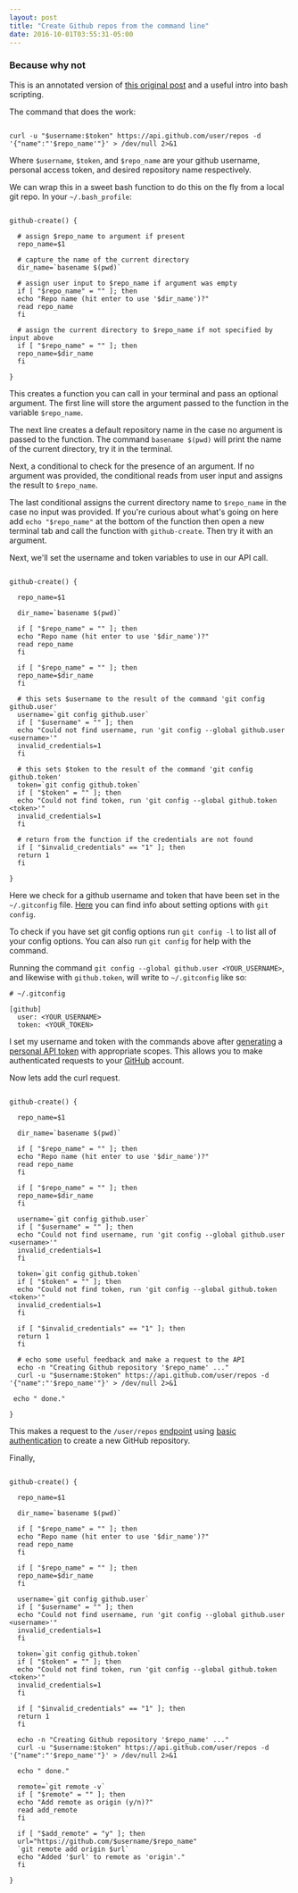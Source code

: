 ```yaml
---
layout: post
title: "Create Github repos from the command line"
date: 2016-10-01T03:55:31-05:00
---
```


### Because why not

This is an annotated version of [this original post](https://www.viget.com/articles/create-a-github-repo-from-the-command-line) and a useful intro into bash scripting.

The command that does the work:

```

curl -u "$username:$token" https://api.github.com/user/repos -d '{"name":"'$repo_name'"}' > /dev/null 2>&1

```

Where `$username`, `$token`, and `$repo_name` are your github username, personal access token, and desired repository name respectively.

We can wrap this in a sweet bash function to do this on the fly from a local git repo. In your `~/.bash_profile`:

```

github-create() {

  # assign $repo_name to argument if present
  repo_name=$1

  # capture the name of the current directory
  dir_name=`basename $(pwd)`

  # assign user input to $repo_name if argument was empty
  if [ "$repo_name" = "" ]; then
  echo "Repo name (hit enter to use '$dir_name')?"
  read repo_name
  fi

  # assign the current directory to $repo_name if not specified by input above
  if [ "$repo_name" = "" ]; then
  repo_name=$dir_name
  fi

}

```

This creates a function you can call in your terminal and pass an optional argument. The first line will store the argument passed to the function in the variable `$repo_name`.

The next line creates a default repository name in the case no argument is passed to the function. The command `basename $(pwd)` will print the name of the current directory, try it in the terminal.

Next, a conditional to check for the presence of an argument. If no argument was provided, the conditional reads from user input and assigns the result to `$repo_name`.

The last conditional assigns the current directory name to `$repo_name` in the case no input was provided. If you're curious about what's going on here add `echo "$repo_name"` at the bottom of the function then open a new terminal tab and call the function with  `github-create`. Then try it with an argument.

Next, we'll set the username and token variables to use in our API call.

```

github-create() {

  repo_name=$1

  dir_name=`basename $(pwd)`

  if [ "$repo_name" = "" ]; then
  echo "Repo name (hit enter to use '$dir_name')?"
  read repo_name
  fi

  if [ "$repo_name" = "" ]; then
  repo_name=$dir_name
  fi

  # this sets $username to the result of the command 'git config github.user'
  username=`git config github.user`
  if [ "$username" = "" ]; then
  echo "Could not find username, run 'git config --global github.user <username>'"
  invalid_credentials=1
  fi

  # this sets $token to the result of the command 'git config github.token'
  token=`git config github.token`
  if [ "$token" = "" ]; then
  echo "Could not find token, run 'git config --global github.token <token>'"
  invalid_credentials=1
  fi

  # return from the function if the credentials are not found
  if [ "$invalid_credentials" == "1" ]; then
  return 1
  fi

}

```

Here we check for a github username and token that have been set in the `~/.gitconfig` file. [Here](https://git-scm.com/docs/git-config) you can find info about setting options with `git config`.

To check if you have set git config options run `git config -l` to list all of your config options. You can also run `git config` for help with the command.

Running the command `git config --global github.user <YOUR_USERNAME>`, and likewise with `github.token`, will write to `~/.gitconfig` like so:

```
# ~/.gitconfig

[github]
  user: <YOUR_USERNAME>
  token: <YOUR_TOKEN>

```


I set my username and token with the commands above after [generating](https://github.com/settings/tokens) a [personal API token](//github.com/blog/1509-personal-api-tokens) with appropriate scopes. This allows you to make authenticated requests to your [GitHub](//github.com) account.

Now lets add the curl request.

```

github-create() {

  repo_name=$1

  dir_name=`basename $(pwd)`

  if [ "$repo_name" = "" ]; then
  echo "Repo name (hit enter to use '$dir_name')?"
  read repo_name
  fi

  if [ "$repo_name" = "" ]; then
  repo_name=$dir_name
  fi

  username=`git config github.user`
  if [ "$username" = "" ]; then
  echo "Could not find username, run 'git config --global github.user <username>'"
  invalid_credentials=1
  fi

  token=`git config github.token`
  if [ "$token" = "" ]; then
  echo "Could not find token, run 'git config --global github.token <token>'"
  invalid_credentials=1
  fi

  if [ "$invalid_credentials" == "1" ]; then
  return 1
  fi

  # echo some useful feedback and make a request to the API
  echo -n "Creating Github repository '$repo_name' ..."
  curl -u "$username:$token" https://api.github.com/user/repos -d '{"name":"'$repo_name'"}' > /dev/null 2>&1

 echo " done."

}

```

This makes a request to the `/user/repos` [endpoint](https://developer.github.com/v3/repos/#create) using [basic authentication](https://developer.github.com/v3/auth/#basic-authentication) to create a new GitHub repository.

Finally,

```

github-create() {

  repo_name=$1

  dir_name=`basename $(pwd)`

  if [ "$repo_name" = "" ]; then
  echo "Repo name (hit enter to use '$dir_name')?"
  read repo_name
  fi

  if [ "$repo_name" = "" ]; then
  repo_name=$dir_name
  fi

  username=`git config github.user`
  if [ "$username" = "" ]; then
  echo "Could not find username, run 'git config --global github.user <username>'"
  invalid_credentials=1
  fi

  token=`git config github.token`
  if [ "$token" = "" ]; then
  echo "Could not find token, run 'git config --global github.token <token>'"
  invalid_credentials=1
  fi

  if [ "$invalid_credentials" == "1" ]; then
  return 1
  fi

  echo -n "Creating Github repository '$repo_name' ..."
  curl -u "$username:$token" https://api.github.com/user/repos -d '{"name":"'$repo_name'"}' > /dev/null 2>&1

  echo " done."

  remote=`git remote -v`
  if [ "$remote" = "" ]; then
  echo "Add remote as origin (y/n)?"
  read add_remote
  fi

  if [ "$add_remote" = "y" ]; then
  url="https://github.com/$username/$repo_name"
  `git remote add origin $url`
  echo "Added '$url' to remote as 'origin'."
  fi

}

```

